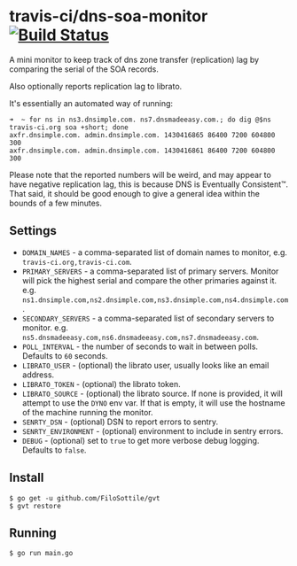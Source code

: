 # travis-ci/dns-soa-monitor [![Build Status](https://travis-ci.org/travis-ci/dns-soa-monitor.svg?branch=master)](https://travis-ci.org/travis-ci/dns-soa-monitor)

A mini monitor to keep track of dns zone transfer (replication) lag by comparing the serial of the SOA records.

Also optionally reports replication lag to librato.

It's essentially an automated way of running:

```
➜  ~ for ns in ns3.dnsimple.com. ns7.dnsmadeeasy.com.; do dig @$ns travis-ci.org soa +short; done
axfr.dnsimple.com. admin.dnsimple.com. 1430416865 86400 7200 604800 300
axfr.dnsimple.com. admin.dnsimple.com. 1430416861 86400 7200 604800 300
```

Please note that the reported numbers will be weird, and may appear to have negative replication lag, this is because DNS is Eventually Consistent™. That said, it should be good enough to give a general idea within the bounds of a few minutes.

## Settings

* `DOMAIN_NAMES` - a comma-separated list of domain names to monitor, e.g. `travis-ci.org,travis-ci.com`.
* `PRIMARY_SERVERS` - a comma-separated list of primary servers. Monitor will pick the highest serial and compare the other primaries against it. e.g. `ns1.dnsimple.com,ns2.dnsimple.com,ns3.dnsimple.com,ns4.dnsimple.com`.
* `SECONDARY_SERVERS` - a comma-separated list of secondary servers to monitor. e.g. `ns5.dnsmadeeasy.com,ns6.dnsmadeeasy.com,ns7.dnsmadeeasy.com`.
* `POLL_INTERVAL` - the number of seconds to wait in between polls. Defaults to `60` seconds.
* `LIBRATO_USER` - (optional) the librato user, usually looks like an email address.
* `LIBRATO_TOKEN` - (optional) the librato token.
* `LIBRATO_SOURCE` - (optional) the librato source. If none is provided, it will attempt to use the `DYNO` env var. If that is empty, it will use the hostname of the machine running the monitor.
* `SENRTY_DSN` - (optional) DSN to report errors to sentry.
* `SENRTY_ENVIRONMENT` - (optional) environment to include in sentry errors.
* `DEBUG` - (optional) set to `true` to get more verbose debug logging. Defaults to `false`.

## Install

    $ go get -u github.com/FiloSottile/gvt
    $ gvt restore

## Running

    $ go run main.go
